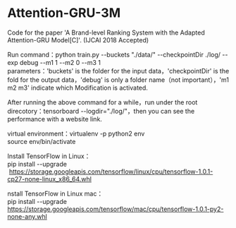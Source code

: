 # Attention-GRU-3M
Code for the paper 'A Brand-level Ranking System with the Adapted Attention-GRU Model[C]'. (IJCAI 2018 Accepted)

Run command：python train.py --buckets "./data/" --checkpointDir ./log/ --exp debug --m1 1 --m2 0 --m3 1  
parameters：'buckets' is the folder for the input data，'checkpointDir' is the fold for the output data，'debug' is only a folder name（not important），'m1 m2 m3' indicate which Modification is activated.  
  
After running the above command for a while，run under the root direcotory：tensorboard --logdir="./log/"，then you can see the performance with a website link.  
  
virtual environment：virtualenv -p python2 env  
source env/bin/activate  
  
Install TensorFlow in Linux：  
pip install --upgrade  https://storage.googleapis.com/tensorflow/linux/cpu/tensorflow-1.0.1-cp27-none-linux_x86_64.whl  
  
nstall TensorFlow in Linux mac：  
pip install --upgrade  https://storage.googleapis.com/tensorflow/mac/cpu/tensorflow-1.0.1-py2-none-any.whl  
